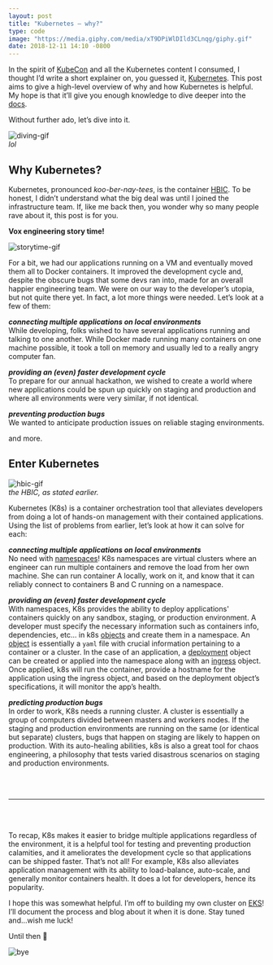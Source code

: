 ```yaml
---
layout: post
title: "Kubernetes — why?"
type: code
image: "https://media.giphy.com/media/xT9DPiWlDIld3CLnqg/giphy.gif"
date: 2018-12-11 14:10 -0800
---
```


In the spirit of [KubeCon](https://events.linuxfoundation.org/events/kubecon-cloudnativecon-north-america-2018) and all the Kubernetes content I consumed, I thought I’d write a short explainer on, you guessed it, [Kubernetes](https://kubernetes.io/). This post aims to give a high-level overview of why and how Kubernetes is helpful. My hope is that it’ll give you enough knowledge to dive deeper into the [docs](https://kubernetes.io/docs/home/?path=users&persona=app-developer&level=foundational).

Without further ado, let’s dive into it.

![diving-gif](https://www.dropbox.com/s/1buhjqa62nt45la/diving.gif?raw=1)  
_lol_


## Why Kubernetes?

Kubernetes, pronounced _koo-ber-nay-tees_, is the container [HBIC](https://www.urbandictionary.com/define.php?term=HBIC). To be honest, I didn’t understand what the big deal was until I joined the infrastructure team. If, like me back then, you wonder why so many people rave about it, this post is for you.

**Vox engineering story time!**

![storytime-gif](https://www.dropbox.com/s/ttnuwuiskyh1e67/storytime.gif?raw=1)

For a bit, we had our applications running on a VM and eventually moved them all to Docker containers. It improved the development cycle and, despite the obscure bugs that some devs ran into, made for an overall happier engineering team. We were on our way to the developer’s utopia, but not quite there yet. In fact, a lot more things were needed. Let’s look at a few of them:

**_connecting multiple applications on local environments_**  
While developing, folks wished to have several applications running and talking to one another. While Docker made running many containers on one machine possible, it took a toll on memory and usually led to a really angry computer fan.

**_providing an (even) faster development cycle_**  
To prepare for our annual hackathon, we wished to create a world where new applications could be spun up quickly on staging and production and where all environments were very similar, if not identical.

**_preventing production bugs_**  
We wanted to anticipate production issues on reliable staging environments.

and more.

## Enter Kubernetes


![hbic-gif](https://www.dropbox.com/s/z6sqea6oj7qd1d8/ezgif.com-gif-maker.gif?raw=1)  
_the HBIC, as stated earlier._

Kubernetes (K8s) is a container orchestration tool that alleviates developers from doing a lot of hands-on management with their contained applications. Using the list of problems from earlier, let’s look at how it can solve for each:

**_connecting multiple applications on local environments_**  
No need with [namespaces](https://kubernetes.io/docs/concepts/overview/working-with-objects/namespaces/)! K8s namespaces are virtual clusters where an engineer can run multiple containers and remove the load from her own machine. She can run container A locally, work on it, and know that it can reliably connect to containers B and C running on a namespace.

**_providing an (even) faster development cycle_**  
With namespaces, K8s provides the ability to deploy applications' containers quickly on any sandbox, staging, or production environment. A developer must specify the necessary information such as containers info, dependencies, etc… in k8s [objects](https://kubernetes.io/docs/concepts/overview/working-with-objects/kubernetes-objects/) and create them in a namespace. An [object](https://kubernetes.io/docs/concepts/overview/working-with-objects/kubernetes-objects/) is essentially a `yaml` file with crucial information pertaining to a container or a cluster. In the case of an application, a [deployment](https://kubernetes.io/docs/concepts/workloads/controllers/deployment/) object can be created or applied into the namespace along with an [ingress](https://kubernetes.io/docs/concepts/services-networking/ingress/) object. Once applied, k8s will run the container, provide a hostname for the application using the ingress object, and based on the deployment object’s specifications, it will monitor the app’s health.

**_predicting production bugs_**  
In order to work, K8s needs a running cluster. A cluster is essentially a group of computers divided between masters and workers nodes. If the staging and production environments are running on the same (or identical but separate) clusters, bugs that happen on staging are likely to happen on production.
With its auto-healing abilities, k8s is also a great tool for chaos engineering, a philosophy that tests varied disastrous scenarios on staging and production environments.

<br/>
<br/>

****

<br/>
<br/>

To recap, K8s makes it easier to bridge multiple applications regardless of the environment, it is a helpful tool for testing and preventing production calamities, and it ameliorates the development cycle so that applications can be shipped faster. That’s not all! For example, K8s also alleviates application management with its ability to load-balance, auto-scale, and generally monitor containers health. It does a lot for developers, hence its popularity.

I hope this was somewhat helpful. I’m off to building my own cluster on [EKS](https://docs.aws.amazon.com/eks/latest/userguide/getting-started.html)! I’ll document the process and blog about it when it is done. Stay tuned and…wish me luck!

Until then 👋

![bye](https://www.dropbox.com/s/ersmbed7rwtu7xh/bye.gif?raw=1)